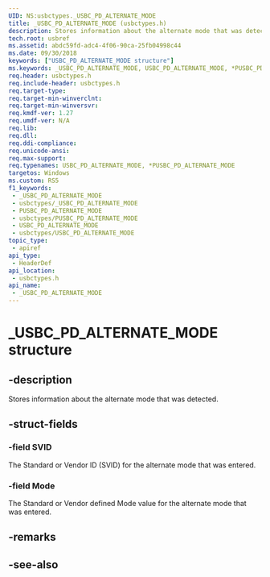 ```yaml
---
UID: NS:usbctypes._USBC_PD_ALTERNATE_MODE
title: _USBC_PD_ALTERNATE_MODE (usbctypes.h)
description: Stores information about the alternate mode that was detected.
tech.root: usbref
ms.assetid: abdc59fd-adc4-4f06-90ca-25fb04998c44
ms.date: 09/30/2018
keywords: ["USBC_PD_ALTERNATE_MODE structure"]
ms.keywords: _USBC_PD_ALTERNATE_MODE, USBC_PD_ALTERNATE_MODE, *PUSBC_PD_ALTERNATE_MODE,
req.header: usbctypes.h
req.include-header: usbctypes.h
req.target-type: 
req.target-min-winverclnt: 
req.target-min-winversvr: 
req.kmdf-ver: 1.27
req.umdf-ver: N/A
req.lib: 
req.dll: 
req.ddi-compliance: 
req.unicode-ansi: 
req.max-support: 
req.typenames: USBC_PD_ALTERNATE_MODE, *PUSBC_PD_ALTERNATE_MODE
targetos: Windows
ms.custom: RS5
f1_keywords:
 - _USBC_PD_ALTERNATE_MODE
 - usbctypes/_USBC_PD_ALTERNATE_MODE
 - PUSBC_PD_ALTERNATE_MODE
 - usbctypes/PUSBC_PD_ALTERNATE_MODE
 - USBC_PD_ALTERNATE_MODE
 - usbctypes/USBC_PD_ALTERNATE_MODE
topic_type:
 - apiref
api_type:
 - HeaderDef
api_location:
 - usbctypes.h
api_name:
 - _USBC_PD_ALTERNATE_MODE
---
```


# _USBC_PD_ALTERNATE_MODE structure


## -description

Stores information about the alternate mode that was detected.

## -struct-fields

### -field SVID

The Standard or Vendor ID (SVID) for the alternate mode that was entered.

### -field Mode

The Standard or Vendor defined Mode value for the alternate mode that was entered.

## -remarks

## -see-also

